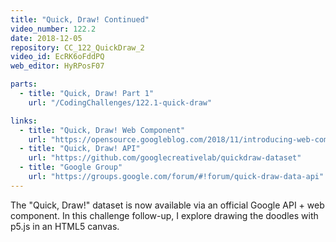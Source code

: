 ```yaml
---
title: "Quick, Draw! Continued"
video_number: 122.2
date: 2018-12-05
repository: CC_122_QuickDraw_2
video_id: EcRK6oFddPQ
web_editor: HyRPosF07

parts:
  - title: "Quick, Draw! Part 1"
    url: "/CodingChallenges/122.1-quick-draw"

links:
  - title: "Quick, Draw! Web Component"
    url: "https://opensource.googleblog.com/2018/11/introducing-web-component-and-data-api-for-quick-draw.html"
  - title: "Quick, Draw! API"
    url: "https://github.com/googlecreativelab/quickdraw-dataset"
  - title: "Google Group"
    url: "https://groups.google.com/forum/#!forum/quick-draw-data-api"
---
```


The "Quick, Draw!" dataset is now available via an official Google API + web component. In this challenge follow-up, I explore drawing the doodles with p5.js in an HTML5 canvas.
